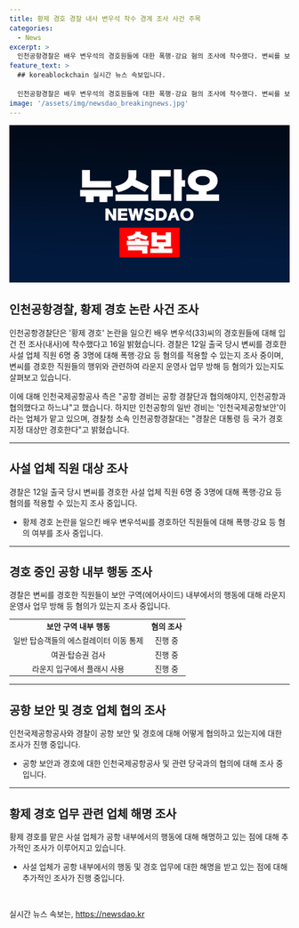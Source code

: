 ```yaml
---
title: 황제 경호 경찰 내사 변우석 착수 경계 조사 사건 주목
categories:
  - News
excerpt: >
  인천공항경찰은 배우 변우석의 경호원들에 대한 폭행·강요 혐의 조사에 착수했다. 변씨를 보호한 직원들에 대한 혐의와 공항 경비 관련해 논란이 일고 있으며, 관련 업체와 인천국제공항공사 간의 협의 문제도 논의 중이다. 경찰은 대통령 등 국가 경호 대상 외에는 경호하지 않는다고 밝히며, 변씨는 외국 일정을 마치고 귀국했지만 경호를 맡은 인력은 줄었고 특별한 조치도 보이지 않았다.
feature_text: >
  ## koreablockchain 실시간 뉴스 속보입니다.

  인천공항경찰은 배우 변우석의 경호원들에 대한 폭행·강요 혐의 조사에 착수했다. 변씨를 보호한 직원들에 대한 혐의와 공항 경비 관련해 논란이 일고 있으며, 관련 업체와 인천국제공항공사 간의 협의 문제도 논의 중이다. 경찰은 대통령 등 국가 경호 대상 외에는 경호하지 않는다고 밝히며, 변씨는 외국 일정을 마치고 귀국했지만 경호를 맡은 인력은 줄었고 특별한 조치도 보이지 않았다.
image: '/assets/img/newsdao_breakingnews.jpg'
---
```


<p><img src="/assets/img/newsdao_breakingnews.jpg" alt="koreablockchain 속보" /></p>

<h2 data-ke-size="size26">인천공항경찰, 황제 경호 논란 사건 조사</h2>

<p data-ke-size="size16">인천공항경찰단은 '황제 경호' 논란을 일으킨 배우 변우석(33)씨의 경호원들에 대해 입건 전 조사(내사)에 착수했다고 16일 밝혔습니다. 경찰은 12일 출국 당시 변씨를 경호한 사설 업체 직원 6명 중 3명에 대해 폭행·강요 등 혐의를 적용할 수 있는지 조사 중이며, 변씨를 경호한 직원들의 행위와 관련하여 라운지 운영사 업무 방해 등 혐의가 있는지도 살펴보고 있습니다.</p> 

<p data-ke-size="size16">이에 대해 인천국제공항공사 측은 "공항 경비는 공항 경찰단과 협의해야지, 인천공항과 협의했다고 하느냐"고 했습니다. 하지만 인천공항의 일반 경비는 '인천국제공항보안'이라는 업체가 맡고 있으며, 경찰청 소속 인천공항경찰대는 "경찰은 대통령 등 국가 경호 지정 대상만 경호한다"고 밝혔습니다.</p>

<hr>

<h2 data-ke-size="size24">사설 업체 직원 대상 조사</h2>

<p data-ke-size="size16">경찰은 12일 출국 당시 변씨를 경호한 사설 업체 직원 6명 중 3명에 대해 폭행·강요 등 혐의를 적용할 수 있는지 조사 중입니다.</p> 

<ul>
    <li>황제 경호 논란을 일으킨 배우 변우석씨를 경호하던 직원들에 대해 폭행·강요 등 혐의 여부를 조사 중입니다.</li>
</ul>

<hr>

<h2 data-ke-size="size24">경호 중인 공항 내부 행동 조사</h2>

<p data-ke-size="size16">경찰은 변씨를 경호한 직원들이 보안 구역(에어사이드) 내부에서의 행동에 대해 라운지 운영사 업무 방해 등 혐의가 있는지 조사 중입니다.</p>

<table>
    <tr>
        <td style="text-align: center; height: 17px;"><b>보안 구역 내부 행동</b></td>
        <td style="text-align: center; height: 17px;"><b>혐의 조사</b></td>
    </tr>
    <tr>
        <td style="text-align: center; height: 17px;">일반 탑승객들의 에스컬레이터 이동 통제</td>
        <td style="text-align: center; height: 17px;">진행 중</td>
    </tr>
    <tr>
        <td style="text-align: center; height: 17px;">여권·탑승권 검사</td>
        <td style="text-align: center; height: 17px;">진행 중</td>
    </tr>
    <tr>
        <td style="text-align: center; height: 17px;">라운지 입구에서 플래시 사용</td>
        <td style="text-align: center; height: 17px;">진행 중</td>
    </tr>
</table>

<hr>

<h2 data-ke-size="size24">공항 보안 및 경호 업체 협의 조사</h2>

<p data-ke-size="size16">인천국제공항공사와 경찰이 공항 보안 및 경호에 대해 어떻게 협의하고 있는지에 대한 조사가 진행 중입니다.</p>

<ul>
    <li>공항 보안과 경호에 대한 인천국제공항공사 및 관련 당국과의 협의에 대해 조사 중입니다.</li>
</ul>

<hr>

<h2 data-ke-size="size24">황제 경호 업무 관련 업체 해명 조사</h2>

<p data-ke-size="size16">황제 경호를 맡은 사설 업체가 공항 내부에서의 행동에 대해 해명하고 있는 점에 대해 추가적인 조사가 이루어지고 있습니다.</p>

<ul>
    <li>사설 업체가 공항 내부에서의 행동 및 경호 업무에 대한 해명을 받고 있는 점에 대해 추가적인 조사가 진행 중입니다.</li>
</ul>

<p data-ke-size="size16">&nbsp;</p>
실시간 뉴스 속보는, <a href="https://newsdao.kr" rel="dofollow">https://newsdao.kr</a>


